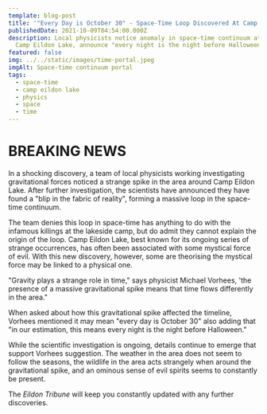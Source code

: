 ```yaml
---
template: blog-post
title: '"Every Day is October 30" - Space-Time Loop Discovered At Camp Eildon Lake'
publishedDate: 2021-10-09T04:54:00.000Z
description: Local physicists notice anomaly in space-time continuum at infamous
  Camp Eildon Lake, announce "every night is the night before Halloween"
featured: false
img: ../../static/images/time-portal.jpeg
imgAlt: Space-time continuum portal
tags:
  - space-time
  - camp eildon lake
  - physics
  - space
  - time
---
```

# **BREAKING NEWS**

In a shocking discovery, a team of local physicists working investigating gravitational forces noticed a strange spike in the area around Camp Eildon Lake. After further investigation, the scientists have announced they have found a "blip in the fabric of reality", forming a massive loop in the space-time continuum. 

The team denies this loop in space-time has anything to do with the infamous killings at the lakeside camp, but do admit they cannot explain the origin of the loop. Camp Eildon Lake, best known for its ongoing series of strange occurrences, has often been associated with some mystical force of evil. With this new discovery, however, some are theorising the mystical force may be linked to a physical one.

"Gravity plays a strange role in time," says physicist Michael Vorhees, 'the presence of a massive gravitational spike means that time flows differently in the area."

When asked about how this gravitational spike affected the timeline, Vorhees mentioned it may mean "every day is October 30" also adding that "in our estimation, this means every night is the night before Halloween."

While the scientific investigation is ongoing, details continue to emerge that support Vorhees suggestion. The weather in the area does not seem to follow the seasons, the wildlife in the area acts strangely when around the gravitational spike, and an ominous sense of evil spirits seems to constantly be present.

The *Eildon Tribune* will keep you constantly updated with any further discoveries.